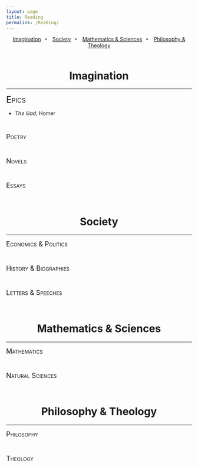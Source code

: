 ```yaml
---
layout: page
title: Reading
permalink: /Reading/
---
```



<style>
div {
    text-align: justify;
    text-justify: inter-word;
}
</style>

<center><large><a href="#imagination">Imagination</a>&nbsp;&nbsp;&#9900;&nbsp;&nbsp;
<a href="#society">Society</a>&nbsp;&nbsp;&#9900;&nbsp;&nbsp;
<a href="#math">Mathematics & Sciences</a>&nbsp;&nbsp;&#9900;&nbsp;&nbsp;
<a href="#philosophy">Philosophy & Theology</a></large></center>

<br>

# <center>Imagination<a name="imagination"></a></center>
***
<font size="5" style="font-variant: small-caps">Epics</font>
<ul>
  <li><em>The Iliad,</em> Homer</li>
</ul>

<br>

<font size="4" style="font-variant: small-caps">Poetry</font>

<br>

<font size="4" style="font-variant: small-caps">Novels</font>

<br>

<font size="4" style="font-variant: small-caps">Essays</font>

<br>


# <center>Society<a name="society"></a></center>
***
<font size="4" style="font-variant: small-caps">Economics & Politics</font>

<br>

<font size="4" style="font-variant: small-caps">History & Biographies</font>

<br>

<font size="4" style="font-variant: small-caps">Letters & Speeches</font>

<br>


# <center>Mathematics & Sciences<a name="math"></a></center>
***
<font size="4" style="font-variant: small-caps">Mathematics</font>

<br>


<font size="4" style="font-variant: small-caps">Natural Sciences</font>

<br>



# <center>Philosophy & Theology<a name="philosophy"></a></center>
***
<font size="4" style="font-variant: small-caps">Philosophy</font>

<br>

<font size="4" style="font-variant: small-caps">Theology</font>

<br>
